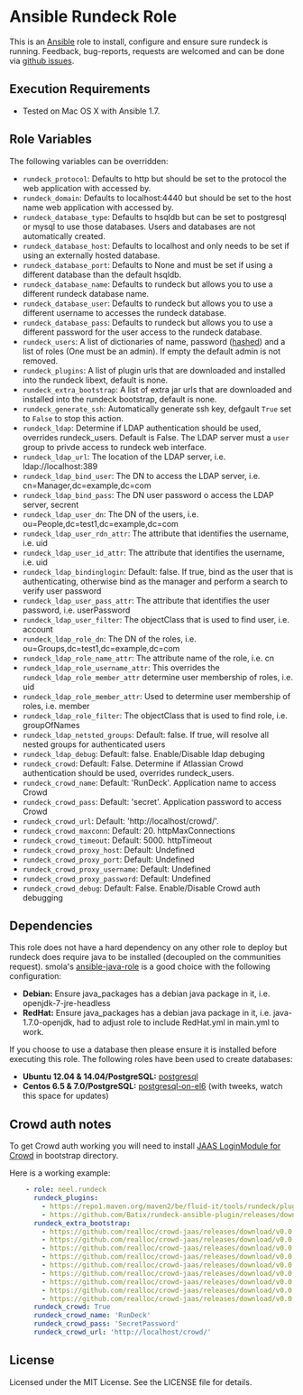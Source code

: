 # Ansible Rundeck Role

This is an [Ansible](http://www.ansible.com/) role to install, configure and ensure sure rundeck is running.
Feedback, bug-reports, requests are welcomed and can be done via [github issues](https://github.com/New-Edge-Engineering/ansible-rundeck/issues).

## Execution Requirements
- Tested on Mac OS X with Ansible 1.7.

## Role Variables

The following variables can be overridden:

 * `rundeck_protocol`: Defaults to http but should be set to the protocol the web application with accessed by.
 * `rundeck_domain`: Defaults to localhost:4440 but should be set to the host name web application with accessed by.
 * `rundeck_database_type`: Defaults to hsqldb but can be set to postgresql or mysql to use those databases. Users and databases are not automatically created.
 * `rundeck_database_host`: Defaults to localhost and only needs to be set if using an externally hosted database.
 * `rundeck_database_port`: Defaults to None and must be set if using a different database than the default hsqldb.
 * `rundeck_database_name`: Defaults to rundeck but allows you to use a different rundeck database name.
 * `rundeck_database_user`: Defaults to rundeck but allows you to use a different username to accesses the rundeck database.
 * `rundeck_database_pass`: Defaults to rundeck but allows you to use a different password for the user access to the rundeck database.
 * `rundeck_users`: A list of dictionaries of name, password ([hashed](http://rundeck.org/docs/administration/authenticating-users.html#propertyfileloginmodule)) and a list of roles (One must be an admin). If empty the default admin is not removed.
 * `rundeck_plugins`: A list of plugin urls that are downloaded and installed into the rundeck libext, default is none.
 * `rundeck_extra_bootstrap`: A list of extra jar urls that are downloaded and installed into the rundeck bootstrap, default is none.
 * `rundeck_generate_ssh`: Automatically generate ssh key, defgault `True` set to `False` to stop this action.
 * `rundeck_ldap`: Determine if LDAP authentication should be used, overrides rundeck_users. Default is False. The LDAP server must a `user` group to privde access to rundeck web interface.
 * `rundeck_ldap_url`: The location of the LDAP server, i.e. ldap://localhost:389
 * `rundeck_ldap_bind_user`: The DN to access the LDAP server, i.e. cn=Manager,dc=example,dc=com
 * `rundeck_ldap_bind_pass`: The DN user password o access the LDAP server, secrent
 * `rundeck_ldap_user_dn`: The DN of the users, i.e. ou=People,dc=test1,dc=example,dc=com
 * `rundeck_ldap_user_rdn_attr`: The attribute that identifies the username, i.e. uid
 * `rundeck_ldap_user_id_attr`: The attribute that identifies the username, i.e. uid
 * `rundeck_ldap_bindinglogin`: Default: false. If true, bind as the user that is authenticating, otherwise bind as the manager and perform a search to verify user password
 * `rundeck_ldap_user_pass_attr`: The attribute that identifies the user password, i.e. userPassword
 * `rundeck_ldap_user_filter`: The objectClass that is used to find user, i.e. account
 * `rundeck_ldap_role_dn`: The DN of the roles, i.e. ou=Groups,dc=test1,dc=example,dc=com
 * `rundeck_ldap_role_name_attr`: The attribute name of the role, i.e. cn
 * `rundeck_ldap_role_username_attr`: This overrides the `rundeck_ldap_role_member_attr` determine user membership of roles, i.e. uid
 * `rundeck_ldap_role_member_attr`: Used to determine user membership of roles, i.e. member
 * `rundeck_ldap_role_filter`: The objectClass that is used to find role, i.e. groupOfNames
 * `rundeck_ldap_netsted_groups`: Default: false. If true, will resolve all nested groups for authenticated users
 * `rundeck_ldap_debug`: Default: false. Enable/Disable ldap debuging
 * `rundeck_crowd`: Default: False. Determine if Atlassian Crowd authentication should be used, overrides rundeck_users.
 * `rundeck_crowd_name`: Default: 'RunDeck'. Application name to access Crowd
 * `rundeck_crowd_pass`: Default: 'secret'. Application password to access Crowd
 * `rundeck_crowd_url`: Default: 'http://localhost/crowd/'.
 * `rundeck_crowd_maxconn`: Default: 20. httpMaxConnections
 * `rundeck_crowd_timeout`: Default: 5000. httpTimeout
 * `rundeck_crowd_proxy_host`: Default: Undefined
 * `rundeck_crowd_proxy_port`: Default: Undefined
 * `rundeck_crowd_proxy_username`: Default: Undefined
 * `rundeck_crowd_proxy_password`: Default: Undefined
 * `rundeck_crowd_debug`: Default: False. Enable/Disable Crowd auth debugging

## Dependencies
This role does not have a hard dependency on any other role to deploy but rundeck does require java to be installed (decoupled on the communities request). smola's [ansible-java-role](https://github.com/smola/ansible-java-role) is a good choice with the
following configuration:

 * **Debian:** Ensure java_packages has a debian java package in it, i.e. openjdk-7-jre-headless
 * **RedHat:** Ensure java_packages has a debian java package in it, i.e. java-1.7.0-openjdk, had to adjust role to include RedHat.yml in main.yml to work.

If you choose to use a database then please ensure it is installed before executing this role. The following roles have been used to create databases:

 * **Ubuntu 12.04 & 14.04/PostgreSQL:** [postgresql](https://galaxy.ansible.com/list#/roles/512)
 * **Centos 6.5 & 7.0/PostgreSQL:** [postgresql-on-el6](https://galaxy.ansible.com/list#/roles/766) (with tweeks, watch this space for updates)

## Crowd auth notes

To get Crowd auth working you will need to install [JAAS LoginModule for Crowd](https://github.com/flopma/crowd-jaas) in bootstrap directory.

Here is a working example:

```yaml
    - role: neel.rundeck
      rundeck_plugins:
        - https://repo1.maven.org/maven2/be/fluid-it/tools/rundeck/plugins/rundeck-httppost-plugin/0.1-1/rundeck-httppost-plugin-0.1-1.jar
        - https://github.com/Batix/rundeck-ansible-plugin/releases/download/1.2.4/ansible-plugin-1.2.4.jar
      rundeck_extra_bootstrap:
        - https://github.com/realloc/crowd-jaas/releases/download/v0.0.1/commons-codec-1.2.jar
        - https://github.com/realloc/crowd-jaas/releases/download/v0.0.1/commons-httpclient-3.1.jar
        - https://github.com/realloc/crowd-jaas/releases/download/v0.0.1/commons-logging-1.0.4.jar
        - https://github.com/realloc/crowd-jaas/releases/download/v0.0.1/jaas-jetty-crowd-1.0-SNAPSHOT.jar
        - https://github.com/realloc/crowd-jaas/releases/download/v0.0.1/jersey-apache-client-1.18.1.jar
        - https://github.com/realloc/crowd-jaas/releases/download/v0.0.1/jersey-client-1.18.1.jar
        - https://github.com/realloc/crowd-jaas/releases/download/v0.0.1/jersey-core-1.18.1.jar
        - https://github.com/realloc/crowd-jaas/releases/download/v0.0.1/slf4j-api-1.7.7.jar
        - https://github.com/realloc/crowd-jaas/releases/download/v0.0.1/slf4j-simple-1.7.7.jar
      rundeck_crowd: True
      rundeck_crowd_name: 'RunDeck'
      rundeck_crowd_pass: 'SecretPassword'
      rundeck_crowd_url: 'http://localhost/crowd/'
```

## License

Licensed under the MIT License. See the LICENSE file for details.
